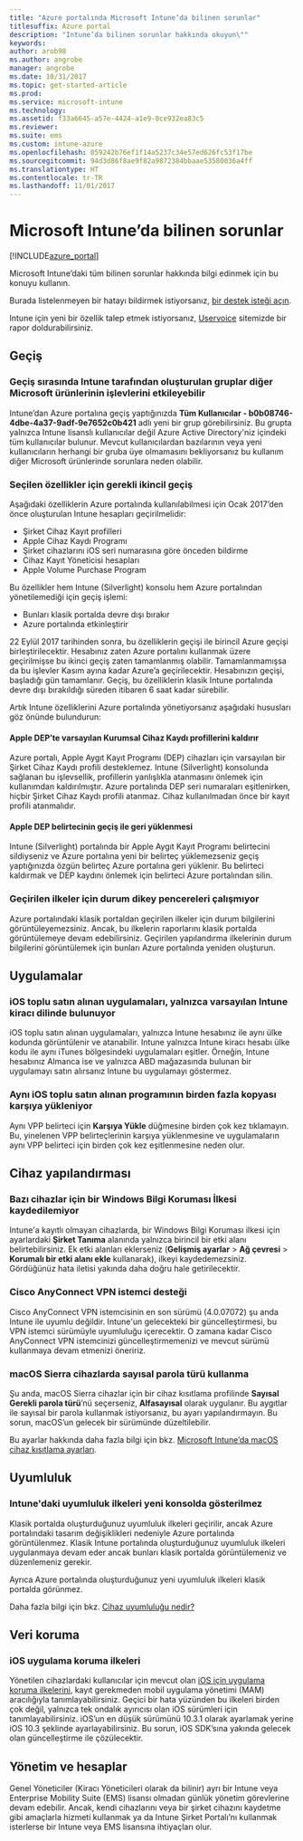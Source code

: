 ```yaml
---
title: "Azure portalında Microsoft Intune’da bilinen sorunlar"
titlesuffix: Azure portal
description: "Intune’da bilinen sorunlar hakkında okuyun\""
keywords: 
author: arob98
ms.author: angrobe
manager: angrobe
ms.date: 10/31/2017
ms.topic: get-started-article
ms.prod: 
ms.service: microsoft-intune
ms.technology: 
ms.assetid: f33a6645-a57e-4424-a1e9-0ce932ea83c5
ms.reviewer: 
ms.suite: ems
ms.custom: intune-azure
ms.openlocfilehash: 059242b76ef1f14a5237c34e57ed626fc53f17be
ms.sourcegitcommit: 94d3d86f8ae9f82a9872384bbaae53580036a4ff
ms.translationtype: HT
ms.contentlocale: tr-TR
ms.lasthandoff: 11/01/2017
---
```

# <a name="known-issues-in-microsoft-intune"></a>Microsoft Intune’da bilinen sorunlar


[!INCLUDE[azure_portal](./includes/azure_portal.md)]


Microsoft Intune’daki tüm bilinen sorunlar hakkında bilgi edinmek için bu konuyu kullanın.

Burada listelenmeyen bir hatayı bildirmek istiyorsanız, [bir destek isteği açın](get-support.md).

Intune için yeni bir özellik talep etmek istiyorsanız, [Uservoice](https://microsoftintune.uservoice.com/forums/291681-ideas/category/189016-azure-admin-console) sitemizde bir rapor doldurabilirsiniz.

## <a name="migration"></a>Geçiş

### <a name="groups-created-by-intune-during-migration-might-affect-functionality-of-other-microsoft-products"></a>Geçiş sırasında Intune tarafından oluşturulan gruplar diğer Microsoft ürünlerinin işlevlerini etkileyebilir

Intune’dan Azure portalına geçiş yaptığınızda **Tüm Kullanıcılar - b0b08746-4dbe-4a37-9adf-9e7652c0b421** adlı yeni bir grup görebilirsiniz. Bu grupta yalnızca Intune lisanslı kullanıcılar değil Azure Active Directory'niz içindeki tüm kullanıcılar bulunur. Mevcut kullanıcılardan bazılarının veya yeni kullanıcıların herhangi bir gruba üye olmamasını bekliyorsanız bu kullanım diğer Microsoft ürünlerinde sorunlara neden olabilir.

### <a name="secondary-migration-required-for-select-capabilities"></a>Seçilen özellikler için gerekli ikincil geçiş

Aşağıdaki özelliklerin Azure portalında kullanılabilmesi için Ocak 2017’den önce oluşturulan Intune hesapları geçirilmelidir:

- Şirket Cihaz Kayıt profilleri
- Apple Cihaz Kaydı Programı
- Şirket cihazlarını iOS seri numarasına göre önceden bildirme
- Cihaz Kayıt Yöneticisi hesapları
- Apple Volume Purchase Program

Bu özellikler hem Intune (Silverlight) konsolu hem Azure portalından yönetilemediği için geçiş işlemi:
- Bunları klasik portalda devre dışı bırakır
- Azure portalında etkinleştirir  

22 Eylül 2017 tarihinden sonra, bu özelliklerin geçişi ile birincil Azure geçişi birleştirilecektir. Hesabınız zaten Azure portalını kullanmak üzere geçirilmişse bu ikinci geçiş zaten tamamlanmış olabilir. Tamamlanmamışsa da bu işlevler Kasım ayına kadar Azure’a geçirilecektir. Hesabınızın geçişi, başladığı gün tamamlanır. Geçiş, bu özelliklerin klasik Intune portalında devre dışı bırakıldığı süreden itibaren 6 saat kadar sürebilir.

Artık Intune özelliklerini Azure portalında yönetiyorsanız aşağıdaki hususları göz önünde bulundurun:

#### <a name="removes-default-corporate-device-enrollment-profiles-in-apple-dep"></a>Apple DEP’te varsayılan Kurumsal Cihaz Kaydı profillerini kaldırır
Azure portalı, Apple Aygıt Kayıt Programı (DEP) cihazları için varsayılan bir Şirket Cihaz Kaydı profili desteklemez. Intune (Silverlight) konsolunda sağlanan bu işlevsellik, profillerin yanlışlıkla atanmasını önlemek için kullanımdan kaldırılmıştır. Azure portalında DEP seri numaraları eşitlenirken, hiçbir Şirket Cihaz Kaydı profili atanmaz. Cihaz kullanılmadan önce bir kayıt profili atanmalıdır.

#### <a name="apple-dep-token-restored-with-migration"></a>Apple DEP belirtecinin geçiş ile geri yüklenmesi

Intune (Silverlight) portalında bir Apple Aygıt Kayıt Programı belirtecini sildiyseniz ve Azure portalına yeni bir belirteç yüklemezseniz geçiş yaptığınızda özgün belirteç Azure portalına geri yüklenir. Bu belirteci kaldırmak ve DEP kaydını önlemek için belirteci Azure portalından silin.

### <a name="status-blades-for-migrated-policies-do-not-work"></a>Geçirilen ilkeler için durum dikey pencereleri çalışmıyor

Azure portalındaki klasik portaldan geçirilen ilkeler için durum bilgilerini görüntüleyemezsiniz. Ancak, bu ilkelerin raporlarını klasik portalda görüntülemeye devam edebilirsiniz. Geçirilen yapılandırma ilkelerinin durum bilgilerini görüntülemek için bunları Azure portalında yeniden oluşturun.

## <a name="apps"></a>Uygulamalar

### <a name="ios-volume-purchased-apps-only-available-in-default-intune-tenant-language"></a>iOS toplu satın alınan uygulamaları, yalnızca varsayılan Intune kiracı dilinde bulunuyor
iOS toplu satın alınan uygulamaları, yalnızca Intune hesabınız ile aynı ülke kodunda görüntülenir ve atanabilir. Intune yalnızca Intune kiracı hesabı ülke kodu ile aynı iTunes bölgesindeki uygulamaları eşitler. Örneğin, Intune hesabınız Almanca ise ve yalnızca ABD mağazasında bulunan bir uygulamayı satın alırsanız Intune bu uygulamayı göstermez.

### <a name="multiple-copies-of-the-same-ios-volume-purchase-program-are-uploaded"></a>Aynı iOS toplu satın alınan programının birden fazla kopyası karşıya yükleniyor
Aynı VPP belirteci için **Karşıya Yükle** düğmesine birden çok kez tıklamayın. Bu, yinelenen VPP belirteçlerinin karşıya yüklenmesine ve uygulamaların aynı VPP belirteci için birden çok kez eşitlenmesine neden olur.

<!-- ## Groups -->

## <a name="device-configuration"></a>Cihaz yapılandırması

### <a name="you-cannot-save-a-windows-information-protection-policy-for-some-devices"></a>Bazı cihazlar için bir Windows Bilgi Koruması İlkesi kaydedilemiyor

Intune'a kayıtlı olmayan cihazlarda, bir Windows Bilgi Koruması ilkesi için ayarlardaki **Şirket Tanıma** alanında yalnızca birincil bir etki alanı belirtebilirsiniz.
Ek etki alanları eklerseniz (**Gelişmiş ayarlar** > **Ağ çevresi** > **Korumalı bir etki alanı ekle** kullanarak), ilkeyi kaydedemezsiniz. Gördüğünüz hata iletisi yakında daha doğru hale getirilecektir.

### <a name="cisco-anyconnect-vpn-client-support"></a>Cisco AnyConnect VPN istemci desteği

Cisco AnyConnect VPN istemcisinin en son sürümü (4.0.07072) şu anda Intune ile uyumlu değildir.
Intune'un gelecekteki bir güncelleştirmesi, bu VPN istemci sürümüyle uyumluluğu içerecektir. O zamana kadar Cisco AnyConnect VPN istemcinizi güncelleştirmemenizi ve mevcut sürümü kullanmaya devam etmenizi öneririz.

### <a name="using-the-numeric-password-type-with-macos-sierra-devices"></a>macOS Sierra cihazlarda sayısal parola türü kullanma

Şu anda, macOS Sierra cihazlar için bir cihaz kısıtlama profilinde **Sayısal** **Gerekli parola türü**’nü seçerseniz, **Alfasayısal** olarak uygulanır. Bu aygıtlar ile sayısal bir parola kullanmak istiyorsanız, bu ayarı yapılandırmayın.
Bu sorun, macOS’un gelecek bir sürümünde düzeltilebilir.

Bu ayarlar hakkında daha fazla bilgi için bkz. [Microsoft Intune’da macOS cihaz kısıtlama ayarları](device-restrictions-macos.md).

## <a name="compliance"></a>Uyumluluk

### <a name="compliance-policies-from-intune-do-not-show-up-in-new-console"></a>Intune'daki uyumluluk ilkeleri yeni konsolda gösterilmez

Klasik portalda oluşturduğunuz uyumluluk ilkeleri geçirilir, ancak Azure portalındaki tasarım değişiklikleri nedeniyle Azure portalında görüntülenmez. Klasik Intune portalında oluşturduğunuz uyumluluk ilkeleri uygulanmaya devam eder ancak bunları klasik portalda görüntülemeniz ve düzenlemeniz gerekir.

Ayrıca Azure portalında oluşturduğunuz yeni uyumluluk ilkeleri klasik portalda görünmez.

Daha fazla bilgi için bkz. [Cihaz uyumluluğu nedir?](device-compliance.md)

<!-- ## Enrollment -->


## <a name="data-protection"></a>Veri koruma

### <a name="ios-app-protection-policies"></a>iOS uygulama koruma ilkeleri

Yönetilen cihazlardaki kullanıcılar için mevcut olan [iOS için uygulama koruma ilkelerini](app-protection-policy-settings-ios.md), kayıt gerekmeden mobil uygulama yönetimi (MAM) aracılığıyla tanımlayabilirsiniz. Geçici bir hata yüzünden bu ilkeleri birden çok değil, yalnızca tek ondalık ayırıcısı olan iOS sürümleri için tanımlayabilirsiniz. iOS’un en düşük sürümünü 10.3.1 olarak ayarlamak yerine iOS 10.3 şeklinde ayarlayabilirsiniz. Bu sorun, iOS SDK’sına yakında gelecek olan güncelleştirme ile çözülecektir.


## <a name="administration-and-accounts"></a>Yönetim ve hesaplar

Genel Yöneticiler (Kiracı Yöneticileri olarak da bilinir) ayrı bir Intune veya Enterprise Mobility Suite (EMS) lisansı olmadan günlük yönetim görevlerine devam edebilir. Ancak, kendi cihazlarını veya bir şirket cihazını kaydetme gibi amaçlarla hizmeti kullanmak ya da Intune Şirket Portalı’nı kullanmak isterlerse bir Intune veya EMS lisansına ihtiyaçları olur.

<!-- ## Additional items -->
